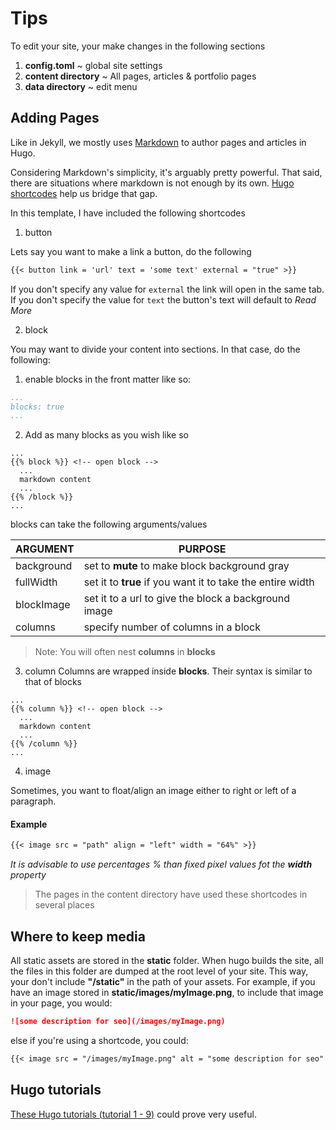 # Tips

To edit your site, your make changes in the following sections

1. **config.toml** ~ global site settings
2. **content directory** ~ All pages, articles & portfolio pages
3. **data directory** ~ edit menu


## Adding Pages

Like in Jekyll, we mostly uses [Markdown](https://github.com/adam-p/markdown-here/wiki/Markdown-Cheatsheet) to author pages and articles in Hugo.

Considering Markdown's simplicity, it's arguably pretty powerful. That said, there are situations where markdown is not enough by its own. [Hugo shortcodes](https://gohugo.io/content-management/shortcodes/) help us bridge that gap.

In this template, I have included the following shortcodes

1. button

Lets say you want to make a link a button, do the following

```markdown
{{< button link = 'url' text = 'some text' external = "true" >}}
```

If you don't specify any value for ```external``` the link will open in the same tab. If you don't specify the value for ```text``` the button's text will default to *Read More*

2. block

You may want to divide your content into sections. In that case, do the following:

  1. enable blocks in the front matter like so:
  ```yaml
  ...
  blocks: true
  ...
  ```
  2. Add as many blocks as you wish like so
  
  ```
  ...
  {{% block %}} <!-- open block -->
    ...
    markdown content
    ...
  {{% /block %}}
  ...
  ```
  blocks can take the following arguments/values

  |ARGUMENT | PURPOSE |
  |--------| ---------|
  | background | set to **mute** to make block background gray
  | fullWidth | set it to **true** if you want it to take the entire width
  | blockImage | set it to a url to give the block a background image
  | columns | specify number of columns in a block

  > Note: You will often nest **columns** in **blocks**

3. column 
Columns are wrapped inside **blocks**. Their syntax is similar to that of blocks

  ```
  ...
  {{% column %}} <!-- open block -->
    ...
    markdown content
    ...
  {{% /column %}}
  ...
  ```

4. image

Sometimes, you want to float/align an image either to right or left of a paragraph.

  #### Example

  ```markdown
  {{< image src = "path" align = "left" width = "64%" >}}
  ```
*It is advisable to use percentages % than fixed pixel values fot the **width** property*


> The pages in the content directory have used these shortcodes in several places

## Where to keep media
All static assets are stored in the **static** folder. When hugo builds the site, all the files in this folder are dumped at the root level of your site. This way, your don't include **"/static"** in the path of your assets. For example, if you have an image stored in **static/images/myImage.png**, to include that image in your page, you would:

```markdown
![some description for seo](/images/myImage.png)
```

else if you're using a shortcode, you could:

```markdown
{{< image src = "/images/myImage.png" alt = "some description for seo" >}}
```

## Hugo tutorials
[These Hugo tutorials (tutorial 1 - 9)](https://www.youtube.com/watch?v=qtIqKaDlqXo&list=PLLAZ4kZ9dFpOnyRlyS-liKL5ReHDcj4G3) could prove very useful. 